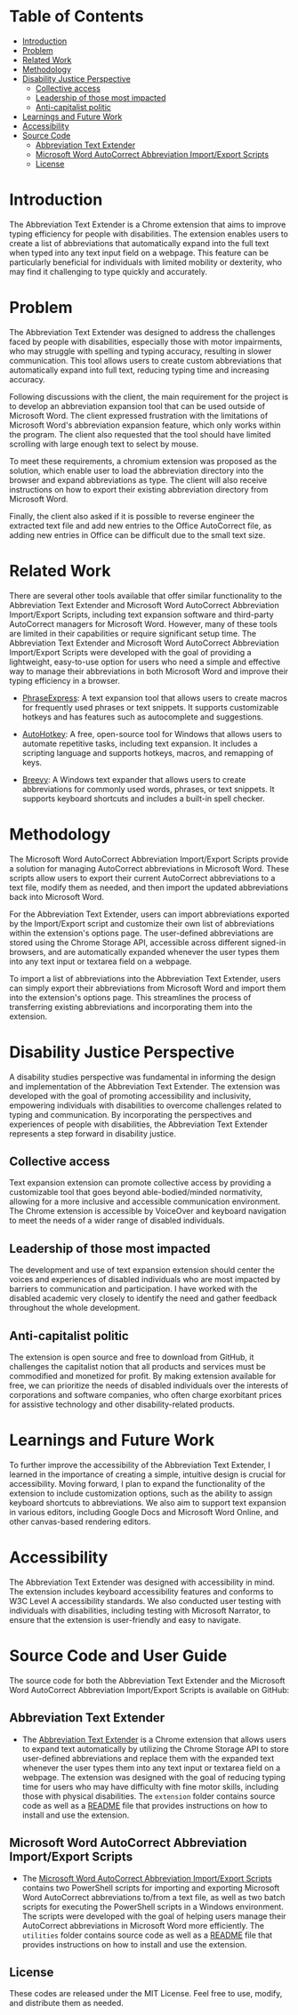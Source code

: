 # Table of Contents

- [Introduction](#introduction)
- [Problem](#problem)
- [Related Work](#related-work)
- [Methodology](#methodology)
- [Disability Justice Perspective](#disability-justice-perspective)
    - [Collective access](#collective_access)
    - [Leadership of those most impacted](#leadership_of_those_most_impacted)
    - [Anti-capitalist politic](#anti_capitalist_politic)
- [Learnings and Future Work](#learnings_and_future_work)
- [Accessibility](#accessibility)
- [Source Code](#source_code_and_user_guide)
    - [Abbreviation Text Extender](#abbreviation_text_extender)
    - [Microsoft Word AutoCorrect Abbreviation Import/Export Scripts](#ms_script)
    - [License](#license)

# Introduction

The Abbreviation Text Extender is a Chrome extension that aims to improve typing efficiency for people with disabilities. The extension enables users to create a list of abbreviations that automatically expand into the full text when typed into any text input field on a webpage. This feature can be particularly beneficial for individuals with limited mobility or dexterity, who may find it challenging to type quickly and accurately.

# Problem

The Abbreviation Text Extender was designed to address the challenges faced by people with disabilities, especially those with motor impairments, who may struggle with spelling and typing accuracy, resulting in slower communication. This tool allows users to create custom abbreviations that automatically expand into full text, reducing typing time and increasing accuracy.

Following discussions with the client, the main requirement for the project is to develop an abbreviation expansion tool that can be used outside of Microsoft Word. The client expressed frustration with the limitations of Microsoft Word's abbreviation expansion feature, which only works within the program. The client also requested that the tool should have limited scrolling with large enough text to select by mouse.

To meet these requirements, a chromium extension was proposed as the solution, which enable user to load the abbreviation directory into the browser and expand abbreviations as type. The client will also receive instructions on how to export their existing abbreviation directory from Microsoft Word.

Finally, the client also asked if it is possible to reverse engineer the extracted text file and add new entries to the Office AutoCorrect file, as adding new entries in Office can be difficult due to the small text size.

# Related Work

There are several other tools available that offer similar functionality to the Abbreviation Text Extender and Microsoft Word AutoCorrect Abbreviation Import/Export Scripts, including text expansion software and third-party AutoCorrect managers for Microsoft Word. However, many of these tools are limited in their capabilities or require significant setup time. The Abbreviation Text Extender and Microsoft Word AutoCorrect Abbreviation Import/Export Scripts were developed with the goal of providing a lightweight, easy-to-use option for users who need a simple and effective way to manage their abbreviations in both Microsoft Word and improve their typing efficiency in a browser.

- [PhraseExpress](https://www.phraseexpress.com/): A text expansion tool that allows users to create macros for frequently used phrases or text snippets. It supports customizable hotkeys and has features such as autocomplete and suggestions.

- [AutoHotkey](https://www.autohotkey.com/): A free, open-source tool for Windows that allows users to automate repetitive tasks, including text expansion. It includes a scripting language and supports hotkeys, macros, and remapping of keys.

- [Breevy](http://www.16software.com/breevy/): A Windows text expander that allows users to create abbreviations for commonly used words, phrases, or text snippets. It supports keyboard shortcuts and includes a built-in spell checker.

# Methodology

The Microsoft Word AutoCorrect Abbreviation Import/Export Scripts provide a solution for managing AutoCorrect abbreviations in Microsoft Word. These scripts allow users to export their current AutoCorrect abbreviations to a text file, modify them as needed, and then import the updated abbreviations back into Microsoft Word.

For the Abbreviation Text Extender, users can import abbreviations exported by the Import/Export script and customize their own list of abbreviations within the extension's options page. The user-defined abbreviations are stored using the Chrome Storage API, accessible across different signed-in browsers, and are automatically expanded whenever the user types them into any text input or textarea field on a webpage.

To import a list of abbreviations into the Abbreviation Text Extender, users can simply export their abbreviations from Microsoft Word and import them into the extension's options page. This streamlines the process of transferring existing abbreviations and incorporating them into the extension.

# Disability Justice Perspective

A disability studies perspective was fundamental in informing the design and implementation of the Abbreviation Text Extender. The extension was developed with the goal of promoting accessibility and inclusivity, empowering individuals with disabilities to overcome challenges related to typing and communication. By incorporating the perspectives and experiences of people with disabilities, the Abbreviation Text Extender represents a step forward in disability justice.

## Collective access <a id="collective_access"></a>

Text expansion extension can promote collective access by providing a customizable tool that goes beyond able-bodied/minded normativity, allowing for a more inclusive and accessible communication environment. The Chrome extension is accessible by VoiceOver and keyboard navigation to meet the needs of a wider range of disabled individuals.

## Leadership of those most impacted <a id="leadership_of_those_most_impacted"></a> 

The development and use of text expansion extension should center the voices and experiences of disabled individuals who are most impacted by barriers to communication and participation. I have worked with the disabled academic very closely to identify the need and gather feedback throughout the whole development.

## Anti-capitalist politic <a id="anti_capitalist_politic"></a> 

The extension is open source and free to download from GitHub, it challenges the capitalist notion that all products and services must be commodified and monetized for profit. By making extension available for free, we can prioritize the needs of disabled individuals over the interests of corporations and software companies, who often charge exorbitant prices for assistive technology and other disability-related products.

# Learnings and Future Work  <a id="learnings_and_future_work"></a> 

To further improve the accessibility of the Abbreviation Text Extender, I learned in the importance of creating a simple, intuitive design is crucial for accessibility. Moving forward, I plan to expand the functionality of the extension to include customization options, such as the ability to assign keyboard shortcuts to abbreviations. We also aim to support text expansion in various editors, including Google Docs and Microsoft Word Online, and other canvas-based rendering editors.

# Accessibility <a id="accessibility"></a> 

The Abbreviation Text Extender was designed with accessibility in mind. The extension includes keyboard accessibility features and conforms to W3C Level A accessibility standards. We also conducted user testing with individuals with disabilities, including testing with Microsoft Narrator, to ensure that the extension is user-friendly and easy to navigate.

# Source Code and User Guide <a id="source_code_and_user_guide"></a> 

The source code for both the Abbreviation Text Extender and the Microsoft Word AutoCorrect Abbreviation Import/Export Scripts is available on GitHub:

## Abbreviation Text Extender <a id="abbreviation_text_extender"></a> 
- The [Abbreviation Text Extender](https://github.com/makkamchuen/Abbreviation-Text-Extender/tree/main/extension) is a Chrome extension that allows users to expand text automatically by utilizing the Chrome Storage API to store user-defined abbreviations and replace them with the expanded text whenever the user types them into any text input or textarea field on a webpage. The extension was designed with the goal of reducing typing time for users who may have difficulty with fine motor skills, including those with physical disabilities. The `extension` folder contains source code as well as a [README](https://github.com/makkamchuen/Abbreviation-Text-Extender/tree/main/extension) file that provides instructions on how to install and use the extension. 

## Microsoft Word AutoCorrect Abbreviation Import/Export Scripts <a id="ms_script"></a> 
- The [Microsoft Word AutoCorrect Abbreviation Import/Export Scripts](https://github.com/makkamchuen/Abbreviation-Text-Extender/tree/main/utilities) contains two PowerShell scripts for importing and exporting Microsoft Word AutoCorrect abbreviations to/from a text file, as well as two batch scripts for executing the PowerShell scripts in a Windows environment. The scripts were developed with the goal of helping users manage their AutoCorrect abbreviations in Microsoft Word more efficiently. The `utilities` folder contains source code as well as a [README](https://github.com/makkamchuen/Abbreviation-Text-Extender/tree/main/utilities) file that provides instructions on how to install and use the extension. 

## License <a id="license"></a>
These codes are released under the MIT License. Feel free to use, modify, and distribute them as needed.